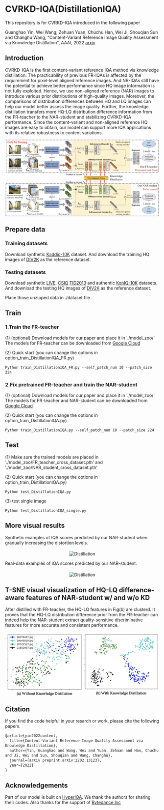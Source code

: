 # CVRKD-IQA(DistillationIQA)
This repository is for CVRKD-IQA introduced in the following paper

Guanghao Yin, Wei Wang, Zehuan Yuan, Chuchu Han, Wei Ji, Shouqian Sun and Changhu Wang, "Content-Variant Reference Image Quality Assessment via Knowledge Distillation", AAAI, 2022 [arxiv](https://arxiv.org/abs/2202.13123)

## Introduction
CVRKD-IQA is the first content-variant reference IQA method via knowledge distillation. The practicability of previous FR-IQAs is affected by the requirement for pixel-level aligned reference images. And NR-IQAs still have the potential to achieve better performance since HQ image information is not fully exploited. Hence, we use non-aligned reference (NAR) images to introduce various prior distributions of high-quality images. Moreover, the comparisons of distribution differences between HQ and LQ images can help our model better assess the image quality. Further, the knowledge distillation transfers more HQ-LQ distribution difference information from the FR-teacher to the NAR-student and stabilizing CVRKD-IQA performance. Since the content-variant and non-aligned reference HQ images are easy to obtain, our model can support more IQA applications with its relative robustness to content variations.

<div align=center><img src="https://github.com/guanghaoyin/CVRKD-IQA/blob/main/imgs/distillationIQA.png" alt="Distillation" align="middle" /></div>

## Prepare data
### Training datasets
Download synthetic [Kaddid-10K](http://database.mmsp-kn.de/kadid-10k-database.html) dataset. And download the training HQ images of [DIV2K](https://data.vision.ee.ethz.ch/cvl/DIV2K/) as the reference dataset.

### Testing datasets
Download synthetic [LIVE](http://live.ece.utexas.edu/index.php), [CSIQ](https://qualinet.github.io/databases/image/categorical_image_quality_csiq_database/) [TID2013](http://www.ponomarenko.info/tid2013.htm) and authentic [KonIQ-10K](http://database.mmsp-kn.de/koniq-10k-database.html) datasets. And download the testing HQ images of [DIV2K](https://data.vision.ee.ethz.ch/cvl/DIV2K/) as the reference dataset.

Place those unzipped data in ./dataset file
## Train
### 1.Train the FR-teacher
(1) (optional) Download models for our paper and place it in './model_zoo/'
   The models for FR-teacher can be downloaded from [Google Cloud](https://drive.google.com/file/d/1niFBV-ysJeVoaXUPQp-08ovrjS9tPhGW/view?usp=sharing)
   
(2) Quick start (you can change the options in option_train_DistillationIQA_FR.py)
```
Python train_DistillationIQA_FR.py --self_patch_num 10 --patch_size 224
```
### 2.Fix pretrained FR-teacher and train the NAR-student
(1) (optional) Download models for our paper and place it in './model_zoo/'
   The models for FR-teacher and NAR-student can be downloaded from [Google Cloud](https://drive.google.com/file/d/107TI1pa0TDxs3V8tO2KhmhKJmfc9ZOl4/view?usp=sharing)
   
(2) Quick start (you can change the options in option_train_DistillationIQA.py)
```
Python train_DistillationIQA.py --self_patch_num 10 --patch_size 224
```

## Test
(1) Make sure the trained models are placed in './model_zoo/FR_teacher_cross_dataset.pth' and './model_zoo/NAR_student_cross_dataset.pth' 

(2) Quick start (you can change the options in option_train_DistillationIQA.py)
```
Python test_DistillationIQA.py
```
(3) test single image
```
Python test_DistillationIQA_single.py
```
## More visual results
Synthetic examples of IQA scores predicted by our NAR-student when gradually increasing the distortion levels.
<div align=center><img src="https://github.com/guanghaoyin/CVRKD-IQA/blob/main/imgs/synthetic_example.png" alt="Distillation" align="middle" /></div>

Real-data examples of IQA scores predicted by our NAR-student.
<div align=center><img src="https://github.com/guanghaoyin/CVRKD-IQA/blob/main/imgs/real_example.png" alt="Distillation" align="middle" /></div>

## T-SNE visual visualization of HQ-LQ difference-aware features of NAR-student w/ and w/o KD
After distilled with FR-teacher, the HQ-LQ features in Fig(b) are clusterd. It proves that the HQ-LQ distribution difference prior from the FR-teacher can indeed
help the NAR-student extract quality-sensitive discriminative features for more accurate and consistent performance.

<div align=center><img src="https://github.com/guanghaoyin/CVRKD-IQA/blob/main/imgs/KD.png" alt="Distillation" align="middle" /></div>

## Citation

If you find the code helpful in your resarch or work, please cite the following papers.

```
@article{yin2022content,
  title={Content-Variant Reference Image Quality Assessment via Knowledge Distillation},
  author={Yin, Guanghao and Wang, Wei and Yuan, Zehuan and Han, Chuchu and Ji, Wei and Sun, Shouqian and Wang, Changhu},
  journal={arXiv preprint arXiv:2202.13123},
  year={2022}
}
```
## Acknowledgements
Part of our model is built on [HyperIQA](https://github.com/SSL92/hyperIQA). We thank the authors for sharing their codes. Also thanks for the support of [Bytedance.Inc](https://github.com/bytedance)
